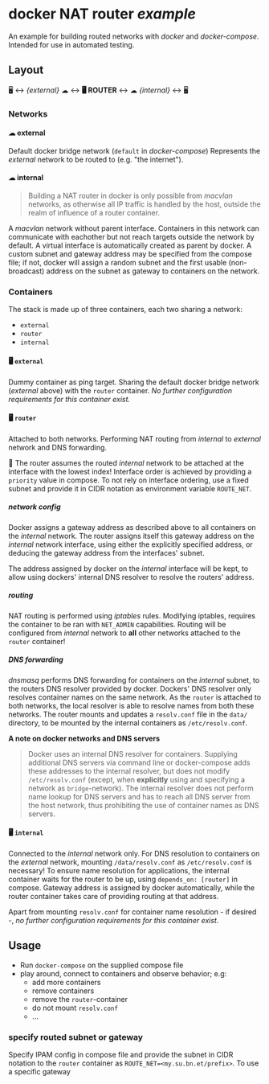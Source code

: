 # docker NAT router *example*
An example for building routed networks with *docker* and *docker-compose*. Intended for use in automated testing.


## Layout
🖥 ↔ *{external}* ☁ ↔ **🖥 ROUTER** ↔ ☁ *{internal}* ↔ 🖥

### Networks

#### ☁ external
Default docker bridge network (`default` in *docker-compose*) Represents the *external* network to be routed to (e.g. "the internet").


#### ☁ internal
> Building a NAT router in docker is only possible from *macvlan* networks, as otherwise all IP traffic is handled by the host, outside the realm of influence of a router container.

A *macvlan* network without parent interface. Containers in this network can communicate with eachother but not reach targets outside the network by default. A virtual interface is automatically created as parent by docker. A custom subnet and gateway address may be specified from the compose file; if not, docker will assign a random subnet and the first usable (non-broadcast) address on the subnet as gateway to containers on the network.


### Containers
The stack is made up of three containers, each two sharing a network:
* `external`
* `router`
* `internal`

#### 🖥 `external`
Dummy container as ping target. Sharing the default docker bridge network (*external* above) with the `router` container. *No further configuration requirements for this container exist.*

#### 🖥 `router`
Attached to both networks. Performing NAT routing from *internal* to *external* network and DNS forwarding.

📌 The router assumes the routed *internal* network to be attached at the interface with the lowest index! Interface order is achieved by providing a `priority` value in compose. To not rely on interface ordering, use a fixed subnet and provide it in CIDR notation as environment variable `ROUTE_NET`.

##### network config
Docker assigns a gateway address as described above to all containers on the *internal* network. The router assigns itself this gateway address on the *internal* network interface, using either the explicitly specified address, or deducing the gateway address from the interfaces' subnet.

The address assigned by docker on the *internal* interface will be kept, to allow using dockers' internal DNS resolver to resolve the routers' address.

##### routing
NAT routing is performed using *iptables* rules. Modifying iptables, requires the container to be ran with `NET_ADMIN` capabilities. Routing will be configured from *internal* network to **all** other networks attached to the `router` container!

##### DNS forwarding
*dnsmasq* performs DNS forwarding for containers on the *internal* subnet, to the routers DNS resolver provided by docker. Dockers' DNS resolver only resolves container names on the same network. As the `router` is attached to both networks, the local resolver is able to resolve names from both these networks. The router mounts and updates a `resolv.conf` file in the `data/` directory, to be mounted by the internal containers as `/etc/resolv.conf`.

**A note on docker networks and DNS servers**
> Docker uses an internal DNS resolver for containers. Supplying additional DNS servers via command line or docker-compose adds these addresses to the internal resolver, but does not modify `/etc/resolv.conf` (except, when **explicitly** using and specifying a network as `bridge`-network). The internal resolver does not perform name lookup for DNS servers and has to reach all DNS server from the host network, thus prohibiting the use of container names as DNS servers.


#### 🖥 `internal`
Connected to the *internal* network only. For DNS resolution to containers on the *external* network, mounting `/data/resolv.conf` as `/etc/resolv.conf` is necessary! To ensure name resolution for applications, the internal container waits for the router to be up, using `depends_on: [router]` in compose. Gateway address is assigned by docker automatically, while the router container takes care of providing routing at that address.

Apart from mounting `resolv.conf` for container name resolution - if desired -, *no further configuration requirements for this container exist.*

## Usage
* Run `docker-compose` on the supplied compose file
* play around, connect to containers and observe behavior; e.g:
    * add more containers
    * remove containers
    * remove the `router`-container
    * do not mount `resolv.conf`
    * ...

### specify routed subnet or gateway
Specify IPAM config in compose file and provide the subnet in CIDR notation to the `router` container as `ROUTE_NET=<my.su.bn.et/prefix>`. To use a specific gateway



